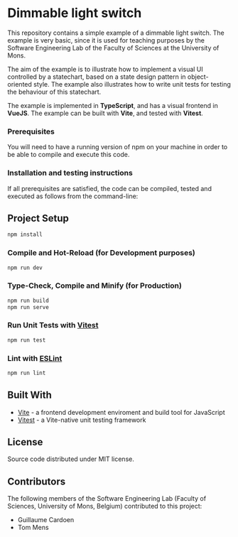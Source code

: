 # Dimmable light switch

This repository contains a simple example of a dimmable light switch. The example is very basic, since it is used for teaching purposes by the Software Engineering Lab of the Faculty of Sciences at the University of Mons.

The aim of the example is to illustrate how to implement a visual UI controlled by a statechart,
based on a state design pattern in object-oriented style. The example also illustrates how to write unit tests for testing the behaviour of this statechart.

The example is implemented in **TypeScript**, and has a visual frontend in **VueJS**.
The example can be built with **Vite**, and tested with **Vitest**.

### Prerequisites

You will need to have a running version of npm on your machine in order to be able to compile and execute this code.

### Installation and testing instructions

If all prerequisites are satisfied, the code can be compiled, tested and executed as follows from the command-line:

## Project Setup

```sh
npm install
```

### Compile and Hot-Reload (for Development purposes)

```sh
npm run dev
```

### Type-Check, Compile and Minify (for Production)

```sh
npm run build
npm run serve
```

### Run Unit Tests with [Vitest](https://vitest.dev/)

```sh
npm run test
```

### Lint with [ESLint](https://eslint.org/)

```sh
npm run lint
```

## Built With

-   [Vite](<h[ttps://maven.apache.org/](https://vitejs.dev)>) - a frontend development enviroment and build tool for JavaScript
-   [Vitest](https://junit.org/junit5/) - a Vite-native unit testing framework

## License

Source code distributed under MIT license.

## Contributors

The following members of the Software Engineering Lab (Faculty of Sciences, University of Mons, Belgium) contributed to this project:

-   Guillaume Cardoen
-   Tom Mens
